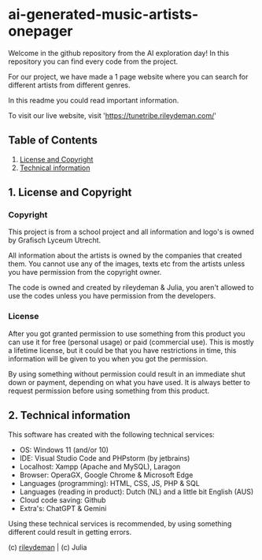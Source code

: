 # ai-generated-music-artists-onepager
Welcome in the github repository from the AI exploration day!
In this repository you can find every code from the project.

For our project, we have made a 1 page website where you can search for different artists from different genres.

In this readme you could read important information.

To visit our live website, visit 'https://tunetribe.rileydeman.com/'


## Table of Contents

1. [License and Copyright](#1-license-and-copyright)
2. [Technical information](#2-technical-information)


## 1. License and Copyright

### Copyright

This project is from a school project and all information and logo's is owned by Grafisch Lyceum Utrecht.

All information about the artists is owned by the companies that created them. You cannot use any of the images, texts etc from the artists unless you have permission from the copyright owner. 

The code is owned and created by rileydeman & Julia, you aren't allowed to use the codes unless you have permission from the developers.

### License

After you got granted permission to use something from this product you can use it for free (personal usage) or paid (commercial use).
This is mostly a lifetime license, but it could be that you have restrictions in time, this information will be given to you when you got the permission.

By using something without permission could result in an immediate shut down or payment, depending on what you have used.
It is always better to request permission before using something from this product.


## 2. Technical information

This software has created with the following technical services:
- OS: Windows 11 (and/or 10)
- IDE: Visual Studio Code and PHPstorm (by jetbrains)
- Localhost: Xampp (Apache and MySQL), Laragon
- Browser: OperaGX, Google Chrome & Microsoft Edge
- Languages (programming): HTML, CSS, JS, PHP & SQL
- Languages (reading in product): Dutch (NL) and a little bit English (AUS)
- Cloud code saving: Github
- Extra's: ChatGPT & Gemini

Using these technical services is recommended, by using something different could result in getting errors.

(c) [rileydeman](https://www.rileydeman.com/) | (c) Julia